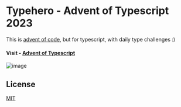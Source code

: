 # Typehero - Advent of Typescript 2023

This is [advent of code](https://adventofcode.com/2023/about), but for typescript, with daily type challenges :)

#### Visit - [Advent of Typescript](https://typehero.dev/aot-2023)
![image](https://github.com/abhinavthapa1998/advent-of-typescript/assets/84438186/526f9e9d-cd9c-4baa-9e18-0a8ee6e2e0d1)

## License

[MIT](https://choosealicense.com/licenses/mit/)
